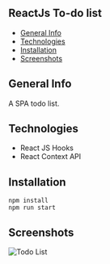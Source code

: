 ## ReactJs To-do list
* [General Info](#General-Info)
* [Technologies](#Technologies)
* [Installation](#Installation)
* [Screenshots](#Screenshots)

## General Info
A SPA todo list.

## Technologies
* React JS Hooks
* React Context API

## Installation
```
npm install 
npm run start
```
## Screenshots
![Todo List](https://imgur.com/dSOF8Z8.png)